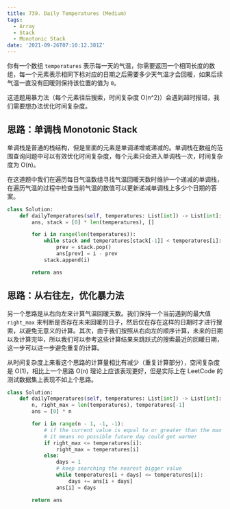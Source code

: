 ```yaml
---
title: 739. Daily Temperatures (Medium)
tags:
  - Array
  - Stack
  - Monotonic Stack
date: '2021-09-26T07:10:12.381Z'
---
```


你有一个数组 `temperatures` 表示每一天的气温，你需要返回一个相同长度的数组，每一个元素表示相同下标对应的日期之后需要多少天气温才会回暖，如果后续气温一直没有回暖则保持该位置的值为 `0`。

这道题用暴力法（每个元素往后搜索，时间复杂度 O(n^2)）会遇到超时报错，我们需要想办法优化时间复杂度。

<!-- more -->

## 思路：单调栈 Monotonic Stack

单调栈是普通的栈结构，但是里面的元素是单调递增或递减的。单调栈在数组的范围查询问题中可以有效优化时间复杂度，每个元素只会进入单调栈一次，时间复杂度为 O(n)。

在这道题中我们在遍历每日气温数组寻找气温回暖天数时维护一个递减的单调栈，在遍历气温的过程中检查当前气温的数值可以更新递减单调栈上多少个日期的答案。

```python
class Solution:
    def dailyTemperatures(self, temperatures: List[int]) -> List[int]:
        ans, stack = [0] * len(temperatures), []

        for i in range(len(temperatures)):
            while stack and temperatures[stack[-1]] < temperatures[i]:
                prev = stack.pop()
                ans[prev] = i - prev
            stack.append(i)

        return ans
```

## 思路：从右往左，优化暴力法

另一个思路是从右向左来计算气温回暖天数。我们保持一个当前遇到的最大值 `right_max` 来判断是否存在未来回暖的日子，然后仅在存在这样的日期时才进行搜索，以避免无意义的计算。其次，由于我们按照从右向左的顺序计算，未来的日期以及计算完毕，所以我们可以参考这些计算结果来跳跃式的搜索最近的回暖日期，这一步可以进一步避免重复的计算。

从时间复杂度上来看这个思路的计算量相比有减少（重复计算部分），空间复杂度是 O(1)，相比上一个思路 O(n) 理论上应该表现更好，但是实际上在 LeetCode 的测试数据集上表现不如上个思路。

```python
class Solution:
    def dailyTemperatures(self, temperatures: List[int]) -> List[int]:
        n, right_max = len(temperatures), temperatures[-1]
        ans = [0] * n

        for i in range(n - 1, -1, -1):
            # if the current value is equal to or greater than the max
            # it means no possible future day could get warmer
            if right_max <= temperatures[i]:
                right_max = temperatures[i]
            else:
                days = 1
                # keep searching the nearest bigger value
                while temperatures[i + days] <= temperatures[i]:
                    days += ans[i + days]
                ans[i] = days

        return ans
```
